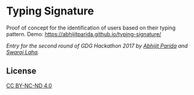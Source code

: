 Typing Signature
================

Proof of concept for the identification of users based on their typing pattern. Demo: https://abhijitparida.github.io/typing-signature/

*Entry for the second round of GDG Hackathon 2017 by [Abhijit Parida](https://github.com/abhijitparida) and [Swaraj Laha](https://github.com/swarajlaha).*

## License

[CC BY-NC-ND 4.0](https://creativecommons.org/licenses/by-nc-nd/4.0/)
